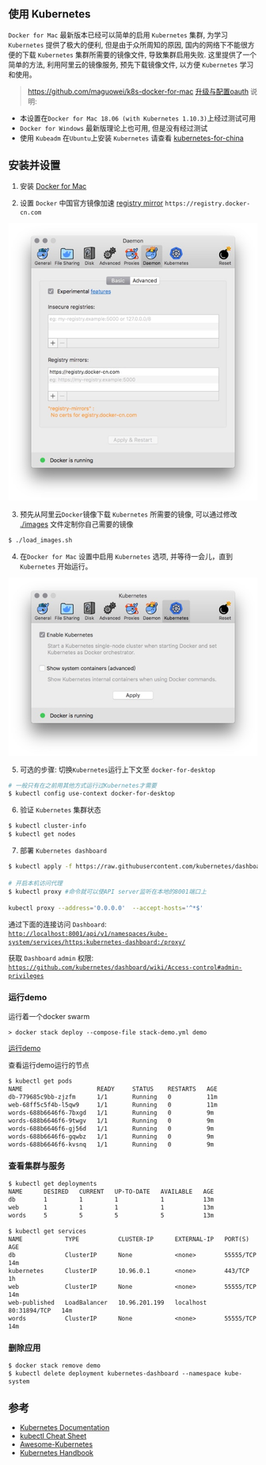## 使用 Kubernetes

`Docker for Mac` 最新版本已经可以简单的启用 `Kubernetes` 集群,
为学习 `Kubernetes` 提供了极大的便利, 但是由于众所周知的原因,
国内的网络下不能很方便的下载 `Kubernetes` 集群所需要的镜像文件, 导致集群启用失败.
这里提供了一个简单的方法, 利用阿里云的镜像服务, 预先下载镜像文件, 以方便 `Kubernetes` 学习和使用。

> https://github.com/maguowei/k8s-docker-for-mac
> [升级与配置oauth](https://jimmysong.io/kubernetes-handbook/practice/dashboard-upgrade.html)
说明:
 - 本设置在`Docker for Mac 18.06 (with Kubernetes 1.10.3)`上经过测试可用
 - `Docker for Windows` 最新版理论上也可用, 但是没有经过测试
 - 使用 `Kubeadm` 在`Ubuntu`上安装 `Kubernetes` 请查看 [kubernetes-for-china](https://github.com/maguowei/kubernetes-for-china)

## 安装并设置

1. 安装 [Docker for Mac](https://docs.docker.com/docker-for-mac/install/)

2. 设置 `Docker` 中国官方镜像加速 [registry mirror](https://www.docker-cn.com/registry-mirror) ```https://registry.docker-cn.com```

![mirror](https://raw.githubusercontent.com/runcoding/static/master/wiki/picmirror.jpg)

3. 预先从阿里云`Docker`镜像下载 `Kubernetes` 所需要的镜像, 可以通过修改 [./images](/images) 文件定制你自己需要的镜像

```bash
$ ./load_images.sh
```

4. 在`Docker for Mac` 设置中启用 `Kubernetes` 选项, 并等待一会儿，直到 `Kubernetes` 开始运行。

![k8s](https://raw.githubusercontent.com/runcoding/static/master/wiki/pick8s.jpg)

5. 可选的步骤: 切换`Kubernetes`运行上下文至 `docker-for-desktop`

```bash
# 一般只有在之前用其他方式运行过Kubernetes才需要
$ kubectl config use-context docker-for-desktop
```

6. 验证 `Kubernetes` 集群状态

```bash
$ kubectl cluster-info
$ kubectl get nodes
```

7. 部署 `Kubernetes dashboard`

```bash
$ kubectl apply -f https://raw.githubusercontent.com/kubernetes/dashboard/master/src/deploy/recommended/kubernetes-dashboard.yaml

# 开启本机访问代理
$ kubectl proxy #命令就可以使API server监听在本地的8001端口上

kubectl proxy --address='0.0.0.0'  --accept-hosts='^*$'

```

通过下面的连接访问 `Dashboard`:
[`http://localhost:8001/api/v1/namespaces/kube-system/services/https:kubernetes-dashboard:/proxy/`](
http://localhost:8001/api/v1/namespaces/kube-system/services/https:kubernetes-dashboard:/proxy/)

获取 `Dashboard` `admin` 权限:
[`https://github.com/kubernetes/dashboard/wiki/Access-control#admin-privileges`](https://github.com/kubernetes/dashboard/wiki/Access-control#admin-privileges)

### 运行demo
运行着一个docker swarm
```
> docker stack deploy --compose-file stack-demo.yml demo
```
[运行demo](/demo/stack-demo.yml ':include :type=md')

查看运行demo运行的节点
```
$ kubectl get pods
NAME                     READY     STATUS    RESTARTS   AGE
db-779685c9bb-zjzfm      1/1       Running   0          11m
web-68ff5c5f4b-l5qw9     1/1       Running   0          11m
words-688b6646f6-7bxgd   1/1       Running   0          9m
words-688b6646f6-9twgv   1/1       Running   0          9m
words-688b6646f6-gj56d   1/1       Running   0          9m
words-688b6646f6-gqwbz   1/1       Running   0          9m
words-688b6646f6-kvsnq   1/1       Running   0          9m
```

### 查看集群与服务
```
$ kubectl get deployments
NAME      DESIRED   CURRENT   UP-TO-DATE   AVAILABLE   AGE
db        1         1         1            1           13m
web       1         1         1            1           13m
words     5         5         5            5           13m

$ kubectl get services
NAME            TYPE           CLUSTER-IP      EXTERNAL-IP   PORT(S)        AGE
db              ClusterIP      None            <none>        55555/TCP      14m
kubernetes      ClusterIP      10.96.0.1       <none>        443/TCP        1h
web             ClusterIP      None            <none>        55555/TCP      14m
web-published   LoadBalancer   10.96.201.199   localhost     80:31894/TCP   14m
words           ClusterIP      None            <none>        55555/TCP      14m
```

### 删除应用
```
$ docker stack remove demo
$ kubectl delete deployment kubernetes-dashboard --namespace kube-system
```


## 参考

- [Kubernetes Documentation](https://kubernetes.io/docs/home/)
- [kubectl Cheat Sheet](https://kubernetes.io/docs/reference/kubectl/cheatsheet/)
- [Awesome-Kubernetes](https://github.com/ramitsurana/awesome-kubernetes)
- [Kubernetes Handbook](https://github.com/rootsongjc/kubernetes-handbook)
